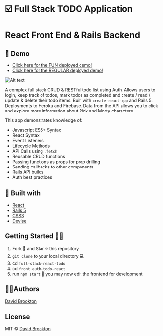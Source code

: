 # ☑️ Full Stack TODO Application

# React Front End & Rails Backend

## :cowboy_hat_face: Demo

* [Click here for the FUN deployed demo!](https://fun-react-todo-auth.firebaseapp.com)
* [Click here for the REGULAR deployed demo!](https://react-todo-auth.firebaseapp.com)

![Alt text](./screenshot.gif?raw=true "Todo App Screenshot")


A complex full stack CRUD & RESTful todo list using Auth. Allows users to login, keep track of todos, mark todos as completed and create / read / update & delete their todo items. Built with `create-react-app` and Rails 5. Deployments to Heroku and Firebase. Data from the API allows you to click and explore more information about Rick and Morty characters.

This app demonstrates knowledge of:

* Javascript ES6+ Syntax
* React Syntax
* Event Listeners
* Lifecycle Methods
* API Calls using `.fetch`
* Reusable CRUD functions
* Passing functions as props for prop drilling
* Sending callbacks to other components
* Rails API builds
* Auth best practices

## 🔧 Built with

* [React](https://reactjs.org)
* [Rails 5](https://rubyonrails.org/)
* [CSS3](https://developer.mozilla.org/en-US/docs/Archive/CSS3)
* [Devise](https://github.com/plataformatec/devise)

## Getting Started :man_astronaut:

1.  Fork 🍴 and Star ⭐️ this repository
2.  `git clone` to your local directory 💻
3.  cd `full-stack-react-todo`
4.  cd `front auth-todo-react`
5.  run `npm start` :tada: you may now edit the frontend for development


## 👨‍💻Authors

[David Brookton](https://davidbrookton.com)

## License

MIT © [David Brookton](https://davidbrookton.com)
